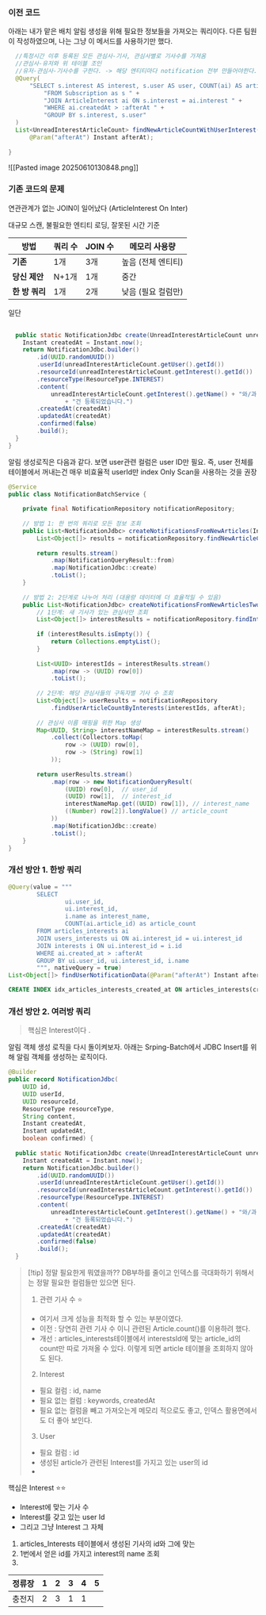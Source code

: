 
### 이전 코드 
아래는 내가 맡은 배치 알림 생성을 위해 필요한 정보들을 가져오는 쿼리이다.
다른 팀원이 작성하였으며, 나는 그냥 이 메서드를 사용하기만 했다.
```JAVA 
  //특정시간 이후 등록된 모든 관심사-기사, 관심사별로 기사수를 가져옴  
  //관심사-유저와 위 테이블 조인  
  //유저-관심사-기사수를 구한다. -> 해당 엔티티마다 notification 전부 만들어야한다.  
  @Query(  
      "SELECT s.interest AS interest, s.user AS user, COUNT(ai) AS articleCount " +  
          "FROM Subscription as s " +  
          "JOIN ArticleInterest ai ON s.interest = ai.interest " +  
          "WHERE ai.createdAt > :afterAt " +  
          "GROUP BY s.interest, s.user"  
  )  
  List<UnreadInterestArticleCount> findNewArticleCountWithUserInterest(  
      @Param("afterAt") Instant afterAt);  
  
}
```

![[Pasted image 20250610130848.png]]

### 기존 코드의 문제
연관관계가 없는 JOIN이 일어났다 (ArticleInterest On Inter)



대규모 스캔, 불필요한 엔티티 로딩, 잘못된 시간 기준

|방법|쿼리 수|JOIN 수|메모리 사용량|
|---|---|---|---|
|**기존**|1개|3개|높음 (전체 엔티티)|
|**당신 제안**|N+1개|1개|중간|
|**한 방 쿼리**|1개|2개|낮음 (필요 컬럼만)|




일단 
```java
  
  public static NotificationJdbc create(UnreadInterestArticleCount unreadInterestArticleCount) {  
    Instant createdAt = Instant.now();  
    return NotificationJdbc.builder()  
        .id(UUID.randomUUID())  
        .userId(unreadInterestArticleCount.getUser().getId())  
        .resourceId(unreadInterestArticleCount.getInterest().getId())  
        .resourceType(ResourceType.INTEREST)  
        .content(  
            unreadInterestArticleCount.getInterest().getName() + "와/과 관련된 기사가 "                + unreadInterestArticleCount.getArticleCount()  
                + "건 등록되었습니다.")  
        .createdAt(createdAt)  
        .updatedAt(createdAt)  
        .confirmed(false)  
        .build();  
  }  
}
```
알림 생성로직은 다음과 같다.
보면 user관련 컬럼은 user ID만 필요.
즉, user 전체를 테이블에서 꺼내는건 매우 비효율적
userId만 index Only Scan을 사용하는 것을 권장 



```java 
@Service
public class NotificationBatchService {
    
    private final NotificationRepository notificationRepository;
    
    // 방법 1: 한 번의 쿼리로 모든 정보 조회
    public List<NotificationJdbc> createNotificationsFromNewArticles(Instant afterAt) {
        List<Object[]> results = notificationRepository.findNewArticleCountForNotification(afterAt);
        
        return results.stream()
            .map(NotificationQueryResult::from)
            .map(NotificationJdbc::create)
            .toList();
    }
    
    // 방법 2: 2단계로 나누어 처리 (대용량 데이터에 더 효율적일 수 있음)
    public List<NotificationJdbc> createNotificationsFromNewArticlesTwoStep(Instant afterAt) {
        // 1단계: 새 기사가 있는 관심사만 조회
        List<Object[]> interestResults = notificationRepository.findInterestsWithNewArticles(afterAt);
        
        if (interestResults.isEmpty()) {
            return Collections.emptyList();
        }
        
        List<UUID> interestIds = interestResults.stream()
            .map(row -> (UUID) row[0])
            .toList();
            
        // 2단계: 해당 관심사들의 구독자별 기사 수 조회
        List<Object[]> userResults = notificationRepository
            .findUserArticleCountByInterests(interestIds, afterAt);
            
        // 관심사 이름 매핑을 위한 Map 생성
        Map<UUID, String> interestNameMap = interestResults.stream()
            .collect(Collectors.toMap(
                row -> (UUID) row[0],
                row -> (String) row[1]
            ));
            
        return userResults.stream()
            .map(row -> new NotificationQueryResult(
                (UUID) row[0],  // user_id
                (UUID) row[1],  // interest_id
                interestNameMap.get((UUID) row[1]), // interest_name
                ((Number) row[2]).longValue() // article_count
            ))
            .map(NotificationJdbc::create)
            .toList();
    }
}
```


### 개선 방안 1. 한방 쿼리 

```JAVA 
@Query(value = """ 
		SELECT 
				ui.user_id,
				ui.interest_id, 
				i.name as interest_name, 
				COUNT(ai.article_id) as article_count 
		FROM articles_interests ai 
		JOIN users_interests ui ON ai.interest_id = ui.interest_id 
		JOIN interests i ON ui.interest_id = i.id 
		WHERE ai.created_at > :afterAt 
		GROUP BY ui.user_id, ui.interest_id, i.name
		""", nativeQuery = true) 
List<Object[]> findUserNotificationData(@Param("afterAt") Instant afterAt);
```

```SQL
CREATE INDEX idx_articles_interests_created_at ON articles_interests(created_at); CREATE INDEX idx_articles_interests_interest_created ON articles_interests(interest_id, created_at);
```


### 개선 방안 2. 여러방 쿼리 

> 핵심은 Interest이다 .

알림 객체 생성 로직을 다시 돌이켜보자. 
아래는 Srping-Batch에서 JDBC Insert를 위해 알림 객체를 생성하는 로직이다.
```java 
@Builder  
public record NotificationJdbc(  
    UUID id,  
    UUID userId,  
    UUID resourceId,  
    ResourceType resourceType,  
    String content,  
    Instant createdAt,  
    Instant updatedAt,  
    boolean confirmed) {  
  
  public static NotificationJdbc create(UnreadInterestArticleCount unreadInterestArticleCount) {  
    Instant createdAt = Instant.now();  
    return NotificationJdbc.builder()  
        .id(UUID.randomUUID())  
        .userId(unreadInterestArticleCount.getUser().getId())  
        .resourceId(unreadInterestArticleCount.getInterest().getId())  
        .resourceType(ResourceType.INTEREST)  
        .content(  
            unreadInterestArticleCount.getInterest().getName() + "와/과 관련된 기사가 "                + unreadInterestArticleCount.getArticleCount()  
                + "건 등록되었습니다.")  
        .createdAt(createdAt)  
        .updatedAt(createdAt)  
        .confirmed(false)  
        .build();  
  }
```

>[!tip] 정말 필요한게 뭐였을까??
>DB부하를 줄이고 인덱스를 극대화하기 위해서는 정말 필요한 컬럼들만 있으면 된다.
>1. 관련 기사 수 ⭐ 
>	- 여기서 크게 성능을 최적화 할 수 있는 부분이였다.
>	- 이전 : 당연히 관련 기사 수 이니 관련된 Article.count()를 이용하려 했다.
>	- 개선 : articles_interests테이블에서 interestsId에 맞는 article_id의 count만 따로 가져올 수 있다. 이렇게 되면 article 테이블을 조회하지 않아도 된다.
>2. Interest 
>	- 필요 컬럼 : id, name
>	- 필요 없는 컬럼 : keywords, createdAt
>	- 필요 없는 컬럼을 빼고 가져오는게 메모리 적으로도 좋고, 인덱스 활용면에서도 더 좋아 보인다.
>	  
>3. User
>	- 필요 컬럼 : id
>	- 생성된 article가 관련된 Interest를 가지고 있는 user의 id 
>	- 


핵심은 Interest ⭐⭐
- Interest에 맞는 기사 수 
- Interest를 갖고 있는 user Id
- 그리고 그냥 Interest 그 자체 


1. articles_Interests 테이블에서 생성된 기사의 id와 그에 맞는 
2. 1번에서 얻은 id를 가지고 interest의 name 조회 
3. 



| 정류장 | 1   | 2   | 3   | 4   | 5   |
| --- | --- | --- | --- | --- | --- |
| 충전지 | 2   | 3   | 1   | 1   |     |
